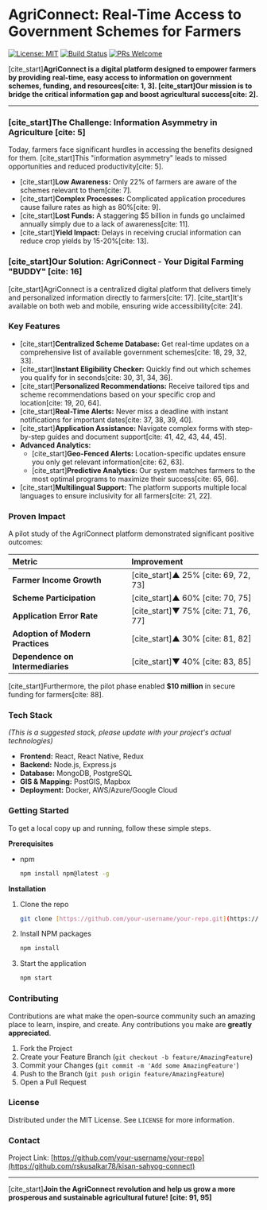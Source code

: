 # AgriConnect: Real-Time Access to Government Schemes for Farmers

[![License: MIT](https://img.shields.io/badge/License-MIT-yellow.svg)](https://opensource.org/licenses/MIT)
[![Build Status](https://img.shields.io/travis/com/your-username/your-repo.svg)](https://travis-ci.com/your-username/your-repo)
[![PRs Welcome](https://img.shields.io/badge/PRs-welcome-brightgreen.svg?style=flat-square)](http://makeapullrequest.com)

[cite_start]**AgriConnect is a digital platform designed to empower farmers by providing real-time, easy access to information on government schemes, funding, and resources[cite: 1, 3]. [cite_start]Our mission is to bridge the critical information gap and boost agricultural success[cite: 2].**

---

### [cite_start]The Challenge: Information Asymmetry in Agriculture [cite: 5]

Today, farmers face significant hurdles in accessing the benefits designed for them. [cite_start]This "information asymmetry" leads to missed opportunities and reduced productivity[cite: 5].

* [cite_start]**Low Awareness:** Only 22% of farmers are aware of the schemes relevant to them[cite: 7].
* [cite_start]**Complex Processes:** Complicated application procedures cause failure rates as high as 80%[cite: 9].
* [cite_start]**Lost Funds:** A staggering $5 billion in funds go unclaimed annually simply due to a lack of awareness[cite: 11].
* [cite_start]**Yield Impact:** Delays in receiving crucial information can reduce crop yields by 15-20%[cite: 13].

### [cite_start]Our Solution: AgriConnect - Your Digital Farming "BUDDY" [cite: 16]

[cite_start]AgriConnect is a centralized digital platform that delivers timely and personalized information directly to farmers[cite: 17]. [cite_start]It's available on both web and mobile, ensuring wide accessibility[cite: 24].

### Key Features

* [cite_start]**Centralized Scheme Database:** Get real-time updates on a comprehensive list of available government schemes[cite: 18, 29, 32, 33].
* [cite_start]**Instant Eligibility Checker:** Quickly find out which schemes you qualify for in seconds[cite: 30, 31, 34, 36].
* [cite_start]**Personalized Recommendations:** Receive tailored tips and scheme recommendations based on your specific crop and location[cite: 19, 20, 64].
* [cite_start]**Real-Time Alerts:** Never miss a deadline with instant notifications for important dates[cite: 37, 38, 39, 40].
* [cite_start]**Application Assistance:** Navigate complex forms with step-by-step guides and document support[cite: 41, 42, 43, 44, 45].
* **Advanced Analytics:**
    * [cite_start]**Geo-Fenced Alerts:** Location-specific updates ensure you only get relevant information[cite: 62, 63].
    * [cite_start]**Predictive Analytics:** Our system matches farmers to the most optimal programs to maximize their success[cite: 65, 66].
* [cite_start]**Multilingual Support:** The platform supports multiple local languages to ensure inclusivity for all farmers[cite: 21, 22].

### Proven Impact

A pilot study of the AgriConnect platform demonstrated significant positive outcomes:

| Metric | Improvement |
| :--- | :--- |
| **Farmer Income Growth** | [cite_start]▲ 25% [cite: 69, 72, 73] |
| **Scheme Participation** | [cite_start]▲ 60% [cite: 70, 75] |
| **Application Error Rate** | [cite_start]▼ 75% [cite: 71, 76, 77] |
| **Adoption of Modern Practices** | [cite_start]▲ 30% [cite: 81, 82] |
| **Dependence on Intermediaries** | [cite_start]▼ 40% [cite: 83, 85] |

[cite_start]Furthermore, the pilot phase enabled **$10 million** in secure funding for farmers[cite: 88].

### Tech Stack

*(This is a suggested stack, please update with your project's actual technologies)*

* **Frontend:** React, React Native, Redux
* **Backend:** Node.js, Express.js
* **Database:** MongoDB, PostgreSQL
* **GIS & Mapping:** PostGIS, Mapbox
* **Deployment:** Docker, AWS/Azure/Google Cloud

### Getting Started

To get a local copy up and running, follow these simple steps.

**Prerequisites**
* npm
    ```sh
    npm install npm@latest -g
    ```

**Installation**

1.  Clone the repo
    ```sh
    git clone [https://github.com/your-username/your-repo.git](https://github.com/your-username/your-repo.git)
    ```
2.  Install NPM packages
    ```sh
    npm install
    ```
3.  Start the application
    ```sh
    npm start
    ```

### Contributing

Contributions are what make the open-source community such an amazing place to learn, inspire, and create. Any contributions you make are **greatly appreciated**.

1.  Fork the Project
2.  Create your Feature Branch (`git checkout -b feature/AmazingFeature`)
3.  Commit your Changes (`git commit -m 'Add some AmazingFeature'`)
4.  Push to the Branch (`git push origin feature/AmazingFeature`)
5.  Open a Pull Request

### License

Distributed under the MIT License. See `LICENSE` for more information.

### Contact

Project Link: [https://github.com/your-username/your-repo](https://github.com/rskusalkar78/kisan-sahyog-connect)

---

[cite_start]**Join the AgriConnect revolution and help us grow a more prosperous and sustainable agricultural future! [cite: 91, 95]**
